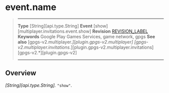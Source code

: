 # event.name

> --------------------- ------------------------------------------------------------------------------------------
> __Type__              [String][api.type.String]
> __Event__             [show][multiplayer.invitations.event.show]
> __Revision__          [REVISION_LABEL](REVISION_URL)
> __Keywords__          Google Play Games Services, game network, gpgs
> __See also__          [gpgs-v2.multiplayer.*][plugin.gpgs-v2.multiplayer]
>                       [gpgs-v2.multiplayer.invitations.*][plugin.gpgs-v2.multiplayer.invitations]
>                       [gpgs-v2.*][plugin.gpgs-v2]
> --------------------- ------------------------------------------------------------------------------------------

## Overview

_[String][api.type.String]._ `"show"`.